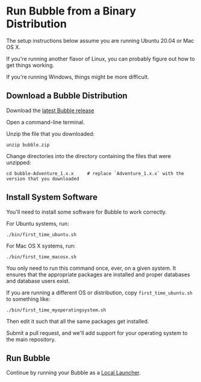 # Run Bubble from a Binary Distribution
The setup instructions below assume you are running Ubuntu 20.04 or Mac OS X.

If you're running another flavor of Linux, you can probably figure out how to get things working.

If you're running Windows, things might be more difficult.

## Download a Bubble Distribution
Download the [latest Bubble release](https://jenkins.bubblev.org/public/releases/bubble/latest/bubble.zip)

Open a command-line terminal.

Unzip the file that you downloaded:

    unzip bubble.zip

Change directories into the directory containing the files that were unzipped:

    cd bubble-Adventure_1.x.x     # replace `Adventure_1.x.x` with the version that you downloaded

## Install System Software
You'll need to install some software for Bubble to work correctly.

For Ubuntu systems, run:

    ./bin/first_time_ubuntu.sh

For Mac OS X systems, run:

    ./bin/first_time_macosx.sh

You only need to run this command once, ever, on a given system.
It ensures that the appropriate packages are installed and proper databases and database users exist.

If you are running a different OS or distribution, copy `first_time_ubuntu.sh` to something like:
                                
    ./bin/first_time_myoperatingsystem.sh
                                
Then edit it such that all the same packages get installed.

Submit a pull request, and we'll add support for your operating system to the main repository.

## Run Bubble
Continue by running your Bubble as a [Local Launcher](local-launcher.md).

